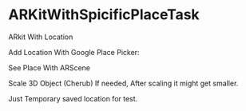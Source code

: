 # ARKitWithSpicificPlaceTask

ARkit With Location

Add Location With Google Place Picker:

See Place With ARScene

Scale 3D Object (Cherub) If needed, After scaling it might get smaller.

Just Temporary saved location for test.
